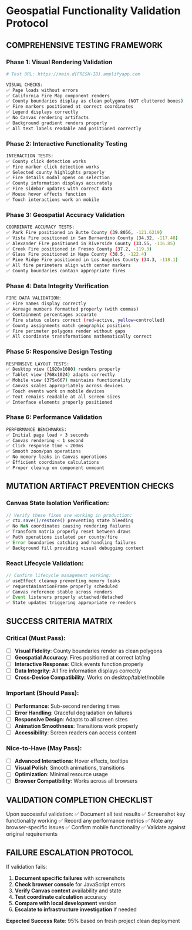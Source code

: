 # Geospatial Functionality Validation Protocol

## COMPREHENSIVE TESTING FRAMEWORK

### Phase 1: Visual Rendering Validation
```bash
# Test URL: https://main.d[FRESH-ID].amplifyapp.com

VISUAL CHECKS:
✅ Page loads without errors
✅ California Fire Map component renders
✅ County boundaries display as clean polygons (NOT cluttered boxes)
✅ Fire markers positioned at correct coordinates
✅ Legend displays correctly
✅ No Canvas rendering artifacts
✅ Background gradient renders properly
✅ All text labels readable and positioned correctly
```

### Phase 2: Interactive Functionality Testing
```bash
INTERACTION TESTS:
✅ County click detection works
✅ Fire marker click detection works  
✅ Selected county highlights properly
✅ Fire details modal opens on selection
✅ County information displays accurately
✅ Fire sidebar updates with correct data
✅ Mouse hover effects function
✅ Touch interactions work on mobile
```

### Phase 3: Geospatial Accuracy Validation
```bash
COORDINATE ACCURACY TESTS:
✅ Park Fire positioned in Butte County (39.8056, -121.6219)
✅ Vista Fire positioned in San Bernardino County (34.32, -117.48)
✅ Alexander Fire positioned in Riverside County (33.55, -116.85)
✅ Creek Fire positioned in Fresno County (37.2, -119.3)
✅ Glass Fire positioned in Napa County (38.5, -122.4)
✅ Pine Ridge Fire positioned in Los Angeles County (34.3, -118.1)
✅ All fire perimeters align with center markers
✅ County boundaries contain appropriate fires
```

### Phase 4: Data Integrity Verification
```bash
FIRE DATA VALIDATION:
✅ Fire names display correctly
✅ Acreage numbers formatted properly (with commas)
✅ Containment percentages accurate
✅ Fire status colors correct (red=active, yellow=controlled)
✅ County assignments match geographic positions
✅ Fire perimeter polygons render without gaps
✅ All coordinate transformations mathematically correct
```

### Phase 5: Responsive Design Testing
```bash
RESPONSIVE LAYOUT TESTS:
✅ Desktop view (1920x1080) renders properly
✅ Tablet view (768x1024) adapts correctly
✅ Mobile view (375x667) maintains functionality
✅ Canvas scales appropriately across devices
✅ Touch events work on mobile devices
✅ Text remains readable at all screen sizes
✅ Interface elements properly positioned
```

### Phase 6: Performance Validation
```bash
PERFORMANCE BENCHMARKS:
✅ Initial page load < 3 seconds
✅ Canvas rendering < 1 second
✅ Click response time < 200ms
✅ Smooth zoom/pan operations
✅ No memory leaks in Canvas operations
✅ Efficient coordinate calculations
✅ Proper cleanup on component unmount
```

## MUTATION ARTIFACT PREVENTION CHECKS

### Canvas State Isolation Verification:
```javascript
// Verify these fixes are working in production:
✅ ctx.save()/restore() preventing state bleeding
✅ No NaN coordinates causing rendering failures
✅ Transform matrix properly reset between draws
✅ Path operations isolated per county/fire
✅ Error boundaries catching and handling failures
✅ Background fill providing visual debugging context
```

### React Lifecycle Validation:
```javascript
// Confirm lifecycle management working:
✅ useEffect cleanup preventing memory leaks
✅ requestAnimationFrame properly scheduled
✅ Canvas reference stable across renders
✅ Event listeners properly attached/detached  
✅ State updates triggering appropriate re-renders
```

## SUCCESS CRITERIA MATRIX

### Critical (Must Pass):
- [ ] **Visual Fidelity**: County boundaries render as clean polygons
- [ ] **Geospatial Accuracy**: Fires positioned at correct lat/lng
- [ ] **Interactive Response**: Click events function properly
- [ ] **Data Integrity**: All fire information displays correctly
- [ ] **Cross-Device Compatibility**: Works on desktop/tablet/mobile

### Important (Should Pass):
- [ ] **Performance**: Sub-second rendering times
- [ ] **Error Handling**: Graceful degradation on failures
- [ ] **Responsive Design**: Adapts to all screen sizes
- [ ] **Animation Smoothness**: Transitions work properly
- [ ] **Accessibility**: Screen readers can access content

### Nice-to-Have (May Pass):
- [ ] **Advanced Interactions**: Hover effects, tooltips
- [ ] **Visual Polish**: Smooth animations, transitions
- [ ] **Optimization**: Minimal resource usage
- [ ] **Browser Compatibility**: Works across all browsers

## VALIDATION COMPLETION CHECKLIST

Upon successful validation:
✅ Document all test results
✅ Screenshot key functionality working
✅ Record any performance metrics
✅ Note any browser-specific issues
✅ Confirm mobile functionality
✅ Validate against original requirements

## FAILURE ESCALATION PROTOCOL

If validation fails:
1. **Document specific failures** with screenshots
2. **Check browser console** for JavaScript errors
3. **Verify Canvas context** availability and state
4. **Test coordinate calculation** accuracy
5. **Compare with local development** version
6. **Escalate to infrastructure investigation** if needed

**Expected Success Rate**: 95% based on fresh project clean deployment